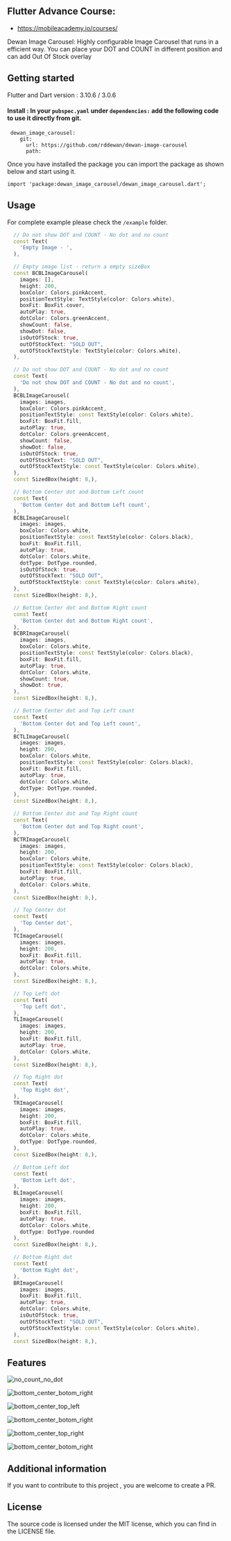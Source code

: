 ## Flutter Advance Course: 
* https://mobileacademy.io/courses/

Dewan Image Carousel: Highly configurable Image Carousel that runs in a efficient way. You can place your DOT and COUNT in different position and can add Out Of Stock overlay


## Getting started
Flutter and Dart version : 3.10.6 / 3.0.6
#### Install : In your `pubspec.yaml`  under `dependencies:` add the following code to use it directly from git.
```
 dewan_image_carousel:    
    git:
      url: https://github.com/rddewan/dewan-image-carousel
      path: 
```
Once you have installed the package you can import the package as shown below and start using it.

`import 'package:dewan_image_carousel/dewan_image_carousel.dart';`

## Usage

For complete example please check the `/example` folder.

```dart
  // Do not show DOT and COUNT - No dot and no count
  const Text(
    'Empty Image - ',
  ),

  // Empty image list - return a empty sizeBox
  const BCBLImageCarousel(
    images: [], 
    height: 200, 
    boxColor: Colors.pinkAccent,
    positionTextStyle: TextStyle(color: Colors.white),  
    boxFit: BoxFit.cover,
    autoPlay: true, 
    dotColor: Colors.greenAccent,  
    showCount: false,
    showDot: false,
    isOutOfStock: true,
    outOfStockText: "SOLD OUT", 
    outOfStockTextStyle: TextStyle(color: Colors.white),
  ),

  // Do not show DOT and COUNT - No dot and no count
  const Text(
    'Do not show DOT and COUNT - No dot and no count',
  ),
  BCBLImageCarousel(
    images: images,
    boxColor: Colors.pinkAccent,
    positionTextStyle: const TextStyle(color: Colors.white),  
    boxFit: BoxFit.fill,
    autoPlay: true, 
    dotColor: Colors.greenAccent,  
    showCount: false,
    showDot: false,
    isOutOfStock: true,
    outOfStockText: "SOLD OUT", 
    outOfStockTextStyle: const TextStyle(color: Colors.white),
  ),
  const SizedBox(height: 8,),

  // Bottom Center dot and Bottom Left count
  const Text(
    'Bottom Center dot and Bottom Left count',
  ),
  BCBLImageCarousel(
    images: images,              
    boxColor: Colors.white,
    positionTextStyle: const TextStyle(color: Colors.black),  
    boxFit: BoxFit.fill,
    autoPlay: true, 
    dotColor: Colors.white,
    dotType: DotType.rounded, 
    isOutOfStock: true,
    outOfStockText: "SOLD OUT", 
    outOfStockTextStyle: const TextStyle(color: Colors.white),                
  ),
  const SizedBox(height: 8,),

  // Bottom Center dot and Bottom Right count
  const Text(
    'Bottom Center dot and Bottom Right count',
  ),
  BCBRImageCarousel(
    images: images,             
    boxColor: Colors.white,
    positionTextStyle: const TextStyle(color: Colors.black),  
    boxFit: BoxFit.fill,
    autoPlay: true, 
    dotColor: Colors.white,  
    showCount: true,
    showDot: true,
  ),
  const SizedBox(height: 8,),

  // Bottom Center dot and Top Left count
  const Text(
    'Bottom Center dot and Top Left count',
  ),
  BCTLImageCarousel(
    images: images, 
    height: 200, 
    boxColor: Colors.white,
    positionTextStyle: const TextStyle(color: Colors.black),  
    boxFit: BoxFit.fill,
    autoPlay: true, 
    dotColor: Colors.white,
    dotType: DotType.rounded,                
  ),
  const SizedBox(height: 8,),

  // Bottom Center dot and Top Right count
  const Text(
    'Bottom Center dot and Top Right count',
  ),
  BCTRImageCarousel(
    images: images, 
    height: 200, 
    boxColor: Colors.white,
    positionTextStyle: const TextStyle(color: Colors.black),  
    boxFit: BoxFit.fill,
    autoPlay: true, 
    dotColor: Colors.white,                
  ),
  const SizedBox(height: 8,),

  // Top Center dot
  const Text(
    'Top Center dot',
  ),
  TCImageCarousel(
    images: images, 
    height: 200, 
    boxFit: BoxFit.fill,
    autoPlay: true,
    dotColor: Colors.white,  
  ),
  const SizedBox(height: 8,),

  // Top Left dot
  const Text(
    'Top Left dot',
  ),
  TLImageCarousel(
    images: images, 
    height: 200, 
    boxFit: BoxFit.fill,
    autoPlay: true,
    dotColor: Colors.white,  
  ),
  const SizedBox(height: 8,),

  // Top Right dot
  const Text(
    'Top Right dot',
  ),
  TRImageCarousel(
    images: images, 
    height: 200, 
    boxFit: BoxFit.fill,
    autoPlay: true,
    dotColor: Colors.white, 
    dotType: DotType.rounded,              
  ),
  const SizedBox(height: 8,),

  // Bottom Left dot
  const Text(
    'Bottom Left dot',
  ),
  BLImageCarousel(
    images: images, 
    height: 200, 
    boxFit: BoxFit.fill,
    autoPlay: true,
    dotColor: Colors.white,  
    dotType: DotType.rounded
  ),
  const SizedBox(height: 8,),

  // Bottom Right dot
  const Text(
    'Bottom Right dot',
  ),
  BRImageCarousel(
    images: images,               
    boxFit: BoxFit.fill,
    autoPlay: true,
    dotColor: Colors.white,  
    isOutOfStock: true,
    outOfStockText: "SOLD OUT", 
    outOfStockTextStyle: const TextStyle(color: Colors.white),
  ),
  const SizedBox(height: 8,),
```

## Features
![no_count_no_dot](screenshot/no_count_no_dot.gif)

![bottom_center_botom_right](screenshot/bottom_center_botom_right.gif)

![bottom_center_top_left](screenshot/bottom_center_top_left.gif)

![bottom_center_botom_right](screenshot/bottom_center_botom_right.gif)

![bottom_center_top_right](screenshot/bottom_center_top_right.gif)

![bottom_center_botom_right](screenshot/top_right.gif)

## Additional information
If you want to contribute to this project , you are welcome to create a PR.

## License
The source code is licensed under the MIT license, which you can find in
the LICENSE file.
